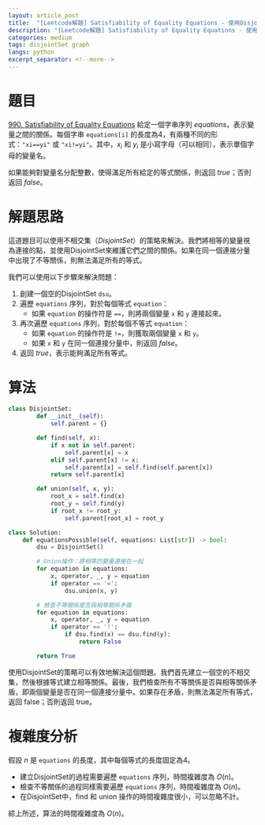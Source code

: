 ```yaml
---
layout: article_post
title:  "[Leetcode解題] Satisfiability of Equality Equations - 使用DisjoinSet算法"
description: "[Leetcode解題] Satisfiability of Equality Equations - 使用DisjoinSet算法"
categories: medium
tags: disjointSet graph
langs: python
excerpt_separator: <!--more-->
---
```


# 題目
[990. Satisfiability of Equality Equations](https://leetcode.com/problems/satisfiability-of-equality-equations/)
給定一個字串序列 $equations$，表示變量之間的關係。每個字串 `equations[i]` 的長度為4，有兩種不同的形式：`"xi==yi"` 或 `"xi!=yi"`。其中，$x_i$ 和 $y_i$ 是小寫字母（可以相同），表示單個字母的變量名。

如果能夠對變量名分配整數，使得滿足所有給定的等式關係，則返回 $true$；否則返回 $false$。

<!--more-->

# 解題思路
這道題目可以使用不相交集（$DisjointSet$）的策略來解決。我們將相等的變量視為連接的點，並使用DisjointSet來維護它們之間的關係。如果在同一個連接分量中出現了不等關係，則無法滿足所有的等式。

我們可以使用以下步驟來解決問題：

1. 創建一個空的DisjointSet `dsu`。
2. 遍歷 `equations` 序列，對於每個等式 `equation`：
    - 如果 `equation` 的操作符是 `==`，則將兩個變量 `x` 和 `y` 連接起來。
3. 再次遍歷 `equations` 序列，對於每個不等式 `equation`：
    - 如果 `equation` 的操作符是 `!=`，則獲取兩個變量 `x` 和 `y`。
    - 如果 `x` 和 `y` 在同一個連接分量中，則返回 $false$。
4. 返回 $true$，表示能夠滿足所有等式。

# 算法
```python
class DisjointSet:
        def __init__(self):
            self.parent = {}

        def find(self, x):
            if x not in self.parent:
                self.parent[x] = x
            elif self.parent[x] != x:
                self.parent[x] = self.find(self.parent[x])
            return self.parent[x]

        def union(self, x, y):
            root_x = self.find(x)
            root_y = self.find(y)
            if root_x != root_y:
                self.parent[root_x] = root_y

class Solution:
    def equationsPossible(self, equations: List[str]) -> bool:
        dsu = DisjointSet()

        # Union操作：將相等的變量連接在一起
        for equation in equations:
            x, operator, _, y = equation
            if operator == '=':
                dsu.union(x, y)

        # 檢查不等關係是否與相等關係矛盾
        for equation in equations:
            x, operator, _, y = equation
            if operator == '!':
                if dsu.find(x) == dsu.find(y):
                    return False

        return True
```
使用DisjointSet的策略可以有效地解決這個問題。我們首先建立一個空的不相交集，然後根據等式建立相等關係。最後，我們檢查所有不等關係是否與相等關係矛盾，即兩個變量是否在同一個連接分量中。如果存在矛盾，則無法滿足所有等式，返回 false；否則返回 true。

# 複雜度分析
假設 $n$ 是 `equations` 的長度，其中每個等式的長度固定為4。
- 建立DisjointSet的過程需要遍歷 `equations` 序列，時間複雜度為 $O(n)$。
- 檢查不等關係的過程同樣需要遍歷 `equations` 序列，時間複雜度為 $O(n)$。
- 在DisjointSet中，find 和 union 操作的時間複雜度很小，可以忽略不計。

綜上所述，算法的時間複雜度為 $O(n)$。